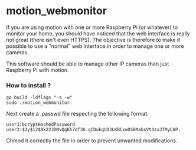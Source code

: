 # motion_webmonitor

If you are using motion with one or more Raspberry Pi (or whatever) to monitor your home, you should have noticed that
the web interface is really not great (there isn't even HTTPS). The objective is therefore to make it possible to use
a "normal" web interface in order to manage one or more cameras.

This software should be able to manage other IP cameras than just Raspberry Pi with motion. 

### How to install ?

```
go build -ldflags "-s -w"
sudo ./motion_webmonitor
```
Next create a .passwd file respecting the following format:

```
user1:bcryptHashedPassword
user2:$2y$12$9k223DMvQgKh7df3K.gCDukgUD3LKBCxwOS8MabsVt4zx3TMyCAP.
```
Chmod it correctly the file in order to prevent unwanted modifications.